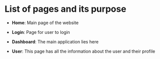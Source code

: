 # List of pages and its purpose

- **Home**: Main page of the website

- **Login**: Page for user to login

- **Dashboard**: The main application lies here

- **User**: This page has all the information about the user and their profile
